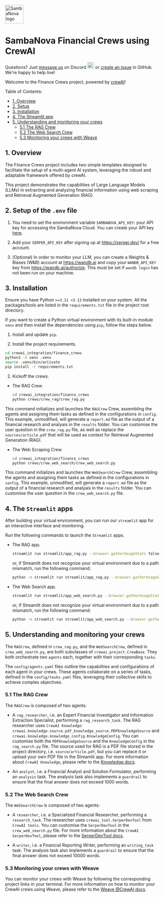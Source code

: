 <a href="https://sambanova.ai/">
<picture>
 <source media="(prefers-color-scheme: dark)" srcset="../images/SambaNova-light-logo-1.png" height="60">
  <img alt="SambaNova logo" src="../images/SambaNova-dark-logo-1.png" height="60">
</picture>
</a>

# SambaNova Financial Crews using CrewAI

Questions? Just <a href="https://discord.gg/54bNAqRw" target="_blank">message us</a> on Discord <a href="https://discord.gg/54bNAqRw" target="_blank"><img src="https://github.com/sambanova/ai-starter-kit/assets/150964187/aef53b52-1dc0-4cbf-a3be-55048675f583" alt="Discord" width="22"/></a> or <a href="https://github.com/sambanova/ai-starter-kit/issues/new/choose" target="_blank">create an issue</a> in GitHub. We're happy to help live!

Welcome to the Finance Crews project, powered by [crewAI](https://crewai.com)!

Table of Contents:

- [1. Overview](#overview)
- [2. Setup](#setup)
- [3. Installation](#installation)
- [4. The Streamlit app](#streamlit)
- [5. Understanding and monitoring your crews](#5-understanding-and-monitoring-your-crews)
  - [5.1 The RAG Crew](#51-the-rag-crew)
  - [5.2 The Web Search Crew](#52-the-web-search-crew)
  - [5.3 Monitoring your crews with Weave](#53-monitoring-your-crews-with-weave)

## 1. Overview

The Finance Crews project includes two simple templates designed to facilitate the setup of a multi-agent AI system,
leveraging the robust and adaptable framework offered by crewAI.

This project demonstrates the capabilities of Large Language Models (LLMs)
in extracting and analyzing financial information using web scraping
and Retrieval Augmented Generation (RAG).

## 2. Setup of the `.env` file

1. You need to set the environment variable `SAMBANOVA_API_KEY`: your API key for accessing the SambaNova Cloud.
You can create your API key [here](https://cloud.sambanova.ai/apis).

2. Add your `SERPER_API_KEY` after signing up at https://serper.dev/ for a free account.

3. (Optional) In order to monitor your LLM, you can create a Weights & Biases (W&B) account at https://wandb.ai and copy your `WANDB_API_KEY` key from https://wandb.ai/authorize. This must be set if `wandb login` has not been run on your machine.
    
## 3. Installation

Ensure you have Python `>=3.11 <3.13` installed on your system.
All the packages/tools are listed in the `requirements.txt` file in the project root directory.

If you want to create a Python virtual environment with its built-in module `venv`
and then install the dependencies using `pip`,
follow the steps below.

1. Install and update `pip`.

2. Install the project requirements.
```bash
cd crewai_integration/finance_crews
python3 -m venv .venv
source .venv/bin/activate
pip install -r requirements.txt
```

2. Kickoff the crews.

- The RAG Crew.

  ```bash
  cd crewai_integration/finance_crews
  python crews/crew_rag/crew_rag.py
  ```

This command initializes and launches the `RAGCrew` Crew, assembling the agents and assigning them tasks as defined in the configurations in `config`.
This example, unmodified, will generate a `report.md` file as the output of a financial research and analyais in the `results` folder.
You can customise the user question in the `crew_rag.py` file, as well as replace the `sources/article.pdf` that will be used as context for Retrieval Augmented Generation (RAG).

- The Web Scraping Crew.

  ```bash
  cd crewai_integration/finance_crews
  python crews/crew_web_search/crew_web_search.py
  ```

This command initializes and launches the `WebSearchCrew` Crew, assembling the agents and assigning them tasks as defined in the configurations in `config`.
This example, unmodified, will generate a `report.md` file as the output of a financial research and analyais in the `results` folder.
You can customise the user question in the `crew_web_search.py` file.


## 4. The `Streamlit` apps
After building your virtual environment,
you can run our `streamlit` app for an interactive interface and monitoring.

Run the following commands to launch the `Streamlit` apps.

- The RAG app.

  ```bash
  streamlit run streamlit/app_rag.py --browser.gatherUsageStats false 
  ```
  or, if Streamlit does not recognize your virtual environment due to a path mismatch, run the following command:

  ```bash
  python -m streamlit run streamlit/app_rag.py --browser.gatherUsageStats false 
  ```

- The Web Search app.

  ```bash
  streamlit run streamlit/app_web_search.py --browser.gatherUsageStats false 
  ```
  or, if Streamlit does not recognize your virtual environment due to a path mismatch, run the following command:

  ```bash
  python -m streamlit run streamlit/app_web_search.py --browser.gatherUsageStats false 
  ```

## 5. Understanding and monitoring your crews
The `RAGCrew`, defined in `crew_rag.py`, and the `WebSearchCrew`, defined in `crew_web_search.py`, are both subclasses of `crewai.project.CrewBase`.
They both orchestrate two `agents` each, together with their corresponding `tasks`.

The `config/agents.yaml` files outline the capabilities and configurations of each agent in your crews.
These agents collaborate on a series of tasks, defined in the `config/tasks.yaml` files,
leveraging their collective skills to achieve complex objectives.

### 5.1 The RAG Crew

The `RAGCrew` is composed of two agents:

- A `rag_researcher`, i.e. an Expert Financial Investigator and Information Extraction Specialist,
  performing a `rag_research_task`.
  The RAG researcher uses `CrewAI Knowledge`: `crewai.knowledge.source.pdf_knowledge_source.PDFKnowledgeSource`
  and `crewai.knowledge.knowledge_config.KnowledgeConfig`.
  You can customise both the `PDFKnowledgeSource` and the `KnowledgeConfig` in the `rag_search.py` file.
  The source used for RAG is a PDF file stored in the project directory, i.e. `source/article.pdf`, but you can replace it or upload your own PDF file in the Streamlit app.
  For more information about `CrewAI Knowledge`, please refer to the [Knowledge docs](https://docs.crewai.com/concepts/knowledge).

- An `analyst`, i.e. a Financial Analyst and Solution Formulator,
  performing an `analysis` task.
  The analysis task also implements a `guardrail` to ensure that the final answer does not exceed 1000 words.

### 5.2 The Web Search Crew

The `WebSearchCrew` is composed of two agents:

- A `researcher`, i.e. a Specialized Financial Researcher,
  performing a `research_task`.
  The researcher uses `crewai_tool.SerperDevTool` from `CrewAI tools`.
  You can customise the `SerperDevTool` in the `crew_web_search.py` file.
  For more information about the `CrewAI SerperDevTool`, please refer to the [SerperDevTool docs](https://docs.crewai.com/tools/search-research/serperdevtool#google-serper-search).

- A `writer`, i.e. a Financial Reporting Writer,
  performing an `writing_task` task.
  The analysis task also implements a `guardrail` to ensure that the final answer does not exceed 10000 words.

### 5.3 Monitoring your crews with Weave
You can monitor your crews with Weave by following the corresponding project links in your terminal.
For more information on how to monitor your CrewAI crews using Weave,
please refer to the [Weave @CrewAI docs](https://docs.crewai.com/observability/weave).
